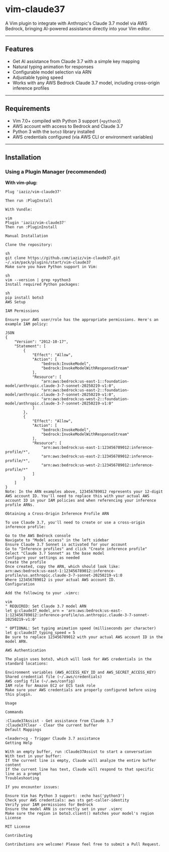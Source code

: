 # vim-claude37

A Vim plugin to integrate with Anthropic's Claude 3.7 model via AWS Bedrock, bringing AI-powered assistance directly into your Vim editor.

---

## Features

- Get AI assistance from Claude 3.7 with a simple key mapping
- Natural typing animation for responses
- Configurable model selection via ARN
- Adjustable typing speed
- Works with any AWS Bedrock Claude 3.7 model, including cross-origin inference profiles

---

## Requirements

- Vim 7.0+ compiled with Python 3 support (`+python3`)
- AWS account with access to Bedrock and Claude 3.7
- Python 3 with the `boto3` library installed
- AWS credentials configured (via AWS CLI or environment variables)

---

## Installation

### Using a Plugin Manager (recommended)

**With vim-plug:**
```vim
Plug 'iaziz/vim-claude37'

Then run :PlugInstall

With Vundle:

vim
Plugin 'iaziz/vim-claude37'
Then run :PluginInstall

Manual Installation

Clone the repository:

sh
git clone https://github.com/iaziz/vim-claude37.git ~/.vim/pack/plugins/start/vim-claude37
Make sure you have Python support in Vim:

sh
vim --version | grep +python3
Install required Python packages:

sh
pip install boto3
AWS Setup

IAM Permissions

Ensure your AWS user/role has the appropriate permissions. Here's an example IAM policy:

JSON
{
	"Version": "2012-10-17",
	"Statement": [
		{
			"Effect": "Allow",
			"Action": [
				"bedrock:InvokeModel",
				"bedrock:InvokeModelWithResponseStream"
			],
			"Resource": [
				"arn:aws:bedrock:us-east-1::foundation-model/anthropic.claude-3-7-sonnet-20250219-v1:0",
				"arn:aws:bedrock:us-east-2::foundation-model/anthropic.claude-3-7-sonnet-20250219-v1:0",
				"arn:aws:bedrock:us-west-2::foundation-model/anthropic.claude-3-7-sonnet-20250219-v1:0"
			]
		},
		{
			"Effect": "Allow",
			"Action": [
				"bedrock:InvokeModel",
				"bedrock:InvokeModelWithResponseStream"
			],
			"Resource": [
				"arn:aws:bedrock:us-east-1:123456789012:inference-profile/*",
				"arn:aws:bedrock:us-east-2:123456789012:inference-profile/*",
				"arn:aws:bedrock:us-west-2:123456789012:inference-profile/*"
			]
		}
	]
}
Note: In the ARN examples above, 123456789012 represents your 12-digit AWS account ID. You'll need to replace this with your actual AWS account ID in your IAM policies and when referencing your inference profile ARNs.

Obtaining a Cross-Origin Inference Profile ARN

To use Claude 3.7, you'll need to create or use a cross-origin inference profile:

Go to the AWS Bedrock console
Navigate to "Model access" in the left sidebar
Ensure Claude 3.7 Sonnet is activated for your account
Go to "Inference profiles" and click "Create inference profile"
Select "Claude 3.7 Sonnet" as the base model
Configure your settings as needed
Create the profile
Once created, copy the ARN, which should look like:
arn:aws:bedrock:us-east-1:123456789012:inference-profile/us.anthropic.claude-3-7-sonnet-20250219-v1:0
Where 123456789012 is your actual AWS account ID.
Configuration

Add the following to your .vimrc:

vim
" REQUIRED: Set Claude 3.7 model ARN
let g:claude37_model_arn = 'arn:aws:bedrock:us-east-1:123456789012:inference-profile/us.anthropic.claude-3-7-sonnet-20250219-v1:0'

" OPTIONAL: Set typing animation speed (milliseconds per character)
let g:claude37_typing_speed = 5
Be sure to replace 123456789012 with your actual AWS account ID in the model ARN.

AWS Authentication

The plugin uses boto3, which will look for AWS credentials in the standard locations:

Environment variables (AWS_ACCESS_KEY_ID and AWS_SECRET_ACCESS_KEY)
Shared credential file (~/.aws/credentials)
AWS config file (~/.aws/config)
IAM role for Amazon EC2 or ECS task role
Make sure your AWS credentials are properly configured before using this plugin.

Usage

Commands

:Claude37Assist - Get assistance from Claude 3.7
:Claude37Clear - Clear the current buffer
Default Mappings

<leader>cg - Trigger Claude 3.7 assistance
Getting Help

With an empty buffer, run :Claude37Assist to start a conversation
With text in your buffer:
If the current line is empty, Claude will analyze the entire buffer content
If the current line has text, Claude will respond to that specific line as a prompt
Troubleshooting

If you encounter issues:

Ensure Vim has Python 3 support: :echo has('python3')
Check your AWS credentials: aws sts get-caller-identity
Verify your IAM permissions for Bedrock
Ensure the model ARN is correctly set in your .vimrc
Make sure the region in boto3.client() matches your model's region
License

MIT License

Contributing

Contributions are welcome! Please feel free to submit a Pull Request.
